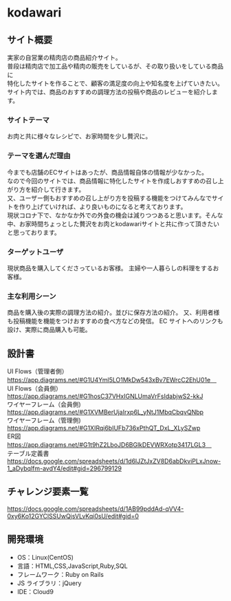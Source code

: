 # kodawari

## サイト概要

実家の自営業の精肉店の商品紹介サイト。  
普段は精肉店で加工品や精肉の販売をしているが、その取り扱いをしている商品に  
特化したサイトを作ることで、顧客の満足度の向上や知名度を上げていきたい。  
サイト内では、商品のおすすめの調理方法の投稿や商品のレビューを紹介します。

### サイトテーマ

お肉と共に様々なレシピで、お家時間を少し贅沢に。

### テーマを選んだ理由

今までも店舗のECサイトはあったが、商品情報自体の情報が少なかった。<br>
なので今回のサイトでは、商品情報に特化したサイトを作成しおすすめの召し上がり方を紹介して行きます。<br>
又、ユーザー側もおすすめの召し上がり方を投稿する機能をつけてみんなでサイトを作り上げていければ、より良いものになると考えております。<br>
現状コロナ下で、なかなか外での外食の機会は減りつつあると思います。そんな中、お家時間ちょっとした贅沢をお肉とkodawariサイトと共に作って頂きたいと思っております。

### ターゲットユーザ

現状商品を購入してくださっているお客様。
主婦や一人暮らしの料理をするお客様。

### 主な利用シーン

商品を購入後の実際の調理方法の紹介。並びに保存方法の紹介。
又、利用者様も投稿機能を機能をつけおすすめの食べ方などの発信。
EC サイトへのリンクも設け、実際に商品購入も可能。

## 設計書

UI Flows（管理者側）https://app.diagrams.net/#G1U4Yml5LO1MkDw543xBv7EWrcC2EhU01e　<br>
UI Flows（会員側）　https://app.diagrams.net/#G1hosC37VHxIGNLUmaVrFsIdabjwS2-kkJ <br>
ワイヤーフレーム（会員側) https://app.diagrams.net/#G1XVMBerUjaIrxp6L_yNtJ1MbqCbqvQNbp <br>
ワイヤーフレーム（管理側)　https://app.diagrams.net/#G1XIRqi6bIUFb736xPthQT_DxL_XLySZwp <br>
ER図　https://app.diagrams.net/#G1t9hZ2LboJD6BGlkDEVWRXotp3417LGL3　<br>
テーブル定義書　https://docs.google.com/spreadsheets/d/1d6lJZtJxZV8D6abDkviPLxJnow-1_aDybqlfm-avdY4/edit#gid=296799129

## チャレンジ要素一覧

<https://docs.google.com/spreadsheets/d/1AB99pddAd-qVV4-0xy6Ko12GYClSSUwQjsVLvKqi0sU/edit#gid=0>

## 開発環境

- OS：Linux(CentOS)
- 言語：HTML,CSS,JavaScript,Ruby,SQL
- フレームワーク：Ruby on Rails
- JS ライブラリ：jQuery
- IDE：Cloud9


